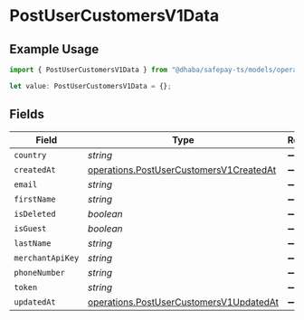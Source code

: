 # PostUserCustomersV1Data

## Example Usage

```typescript
import { PostUserCustomersV1Data } from "@dhaba/safepay-ts/models/operations";

let value: PostUserCustomersV1Data = {};
```

## Fields

| Field                                                                                              | Type                                                                                               | Required                                                                                           | Description                                                                                        |
| -------------------------------------------------------------------------------------------------- | -------------------------------------------------------------------------------------------------- | -------------------------------------------------------------------------------------------------- | -------------------------------------------------------------------------------------------------- |
| `country`                                                                                          | *string*                                                                                           | :heavy_minus_sign:                                                                                 | N/A                                                                                                |
| `createdAt`                                                                                        | [operations.PostUserCustomersV1CreatedAt](../../models/operations/postusercustomersv1createdat.md) | :heavy_minus_sign:                                                                                 | N/A                                                                                                |
| `email`                                                                                            | *string*                                                                                           | :heavy_minus_sign:                                                                                 | N/A                                                                                                |
| `firstName`                                                                                        | *string*                                                                                           | :heavy_minus_sign:                                                                                 | N/A                                                                                                |
| `isDeleted`                                                                                        | *boolean*                                                                                          | :heavy_minus_sign:                                                                                 | N/A                                                                                                |
| `isGuest`                                                                                          | *boolean*                                                                                          | :heavy_minus_sign:                                                                                 | N/A                                                                                                |
| `lastName`                                                                                         | *string*                                                                                           | :heavy_minus_sign:                                                                                 | N/A                                                                                                |
| `merchantApiKey`                                                                                   | *string*                                                                                           | :heavy_minus_sign:                                                                                 | N/A                                                                                                |
| `phoneNumber`                                                                                      | *string*                                                                                           | :heavy_minus_sign:                                                                                 | N/A                                                                                                |
| `token`                                                                                            | *string*                                                                                           | :heavy_minus_sign:                                                                                 | N/A                                                                                                |
| `updatedAt`                                                                                        | [operations.PostUserCustomersV1UpdatedAt](../../models/operations/postusercustomersv1updatedat.md) | :heavy_minus_sign:                                                                                 | N/A                                                                                                |